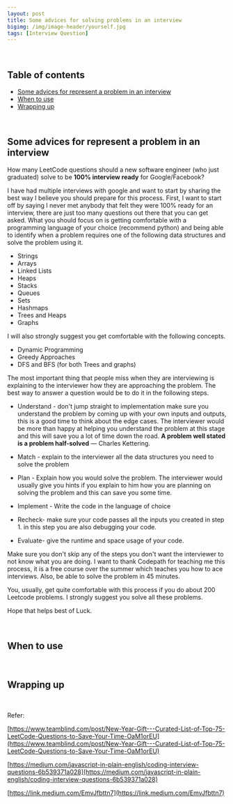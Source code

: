```yaml
---
layout: post
title: Some advices for solving problems in an interview
bigimg: /img/image-header/yourself.jpg
tags: [Interview Question]
---
```





<br>

## Table of contents
- [Some advices for represent a problem in an interview](#some-advices-for-represent-a-problem-in-an-interview)
- [When to use](#when-to-use)
- [Wrapping up](#wrapping-up)


<br>

## Some advices for represent a problem in an interview

How many LeetCode questions should a new software engineer (who just graduated) solve to be **100% interview ready** for Google/Facebook?

I have had multiple interviews with google and want to start by sharing the best way I believe you should prepare for this process. First, I want to start off by saying I never met anybody that felt they were 100% ready for an interview, there are just too many questions out there that you can get asked. What you should focus on is getting comfortable with a programming language of your choice (recommend python) and being able to identify when a problem requires one of the following data structures and solve the problem using it.

- Strings
- Arrays
- Linked Lists
- Heaps
- Stacks
- Queues
- Sets
- Hashmaps
- Trees and Heaps
- Graphs

I will also strongly suggest you get comfortable with the following concepts.
- Dynamic Programming
- Greedy Approaches
- DFS and BFS (for both Trees and graphs)

The most important thing that people miss when they are interviewing is explaining to the interviewer how they are approaching the problem. The best way to answer a question would be to do it in the following steps.
- Understand - don't jump straight to implementation make sure you understand the problem by coming up with your own inputs and outputs, this is a good time to think about the edge cases. The interviewer would be more than happy at helping you understand the problem at this stage and this will save you a lot of time down the road. **A problem well stated is a problem half-solved** — Charles Kettering.

- Match - explain to the interviewer all the data structures you need to solve the problem

- Plan - Explain how you would solve the problem. The interviewer would usually give you hints if you explain to him how you are planning on solving the problem and this can save you some time.

- Implement - Write the code in the language of choice

- Recheck- make sure your code passes all the inputs you created in step 1. in this step you are also debugging your code.

- Evaluate- give the runtime and space usage of your code.

Make sure you don't skip any of the steps you don't want the interviewer to not know what you are doing. I want to thank Codepath for teaching me this process, it is a free course over the summer which teaches you how to ace interviews. Also, be able to solve the problem in 45 minutes.

You, usually, get quite comfortable with this process if you do about 200 Leetcode problems. I strongly suggest you solve all these problems.

Hope that helps best of Luck.

<br>

## When to use




<br>

## Wrapping up





<br>

Refer:

[https://www.teamblind.com/post/New-Year-Gift---Curated-List-of-Top-75-LeetCode-Questions-to-Save-Your-Time-OaM1orEU](https://www.teamblind.com/post/New-Year-Gift---Curated-List-of-Top-75-LeetCode-Questions-to-Save-Your-Time-OaM1orEU)

[https://medium.com/javascript-in-plain-english/coding-interview-questions-6b539371a028](https://medium.com/javascript-in-plain-english/coding-interview-questions-6b539371a028)

[https://link.medium.com/EmvJfbttn7](https://link.medium.com/EmvJfbttn7)
